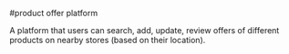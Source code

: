#product offer platform

A platform that users can search, add, update, review offers of different products on nearby stores (based on their location).
